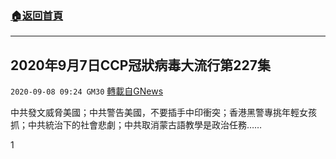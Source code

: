 ###  [:house:返回首頁](https://github.com/ourhimalayas/txt)
---

## 2020年9月7日CCP冠狀病毒大流行第227集
`2020-09-08 09:24 GM30` [轉載自GNews](https://gnews.org/zh-hant/341241/)

中共發文威脅美國；中共警告美國，不要插手中印衝突；香港黑警專挑年輕女孩抓；中共統治下的社會悲劇；中共取消蒙古語教學是政治任務……



1
